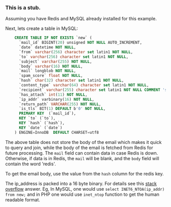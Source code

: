 
### This is a stub.


Assuming you have Redis and MySQL already installed for this example.

Next, lets create a table in MySQL:

```sql
	CREATE TABLE IF NOT EXISTS `new` (
	  `mail_id` BIGINT(20) unsigned NOT NULL AUTO_INCREMENT,
	  `date` datetime NOT NULL,
	  `from` varchar(256) character set latin1 NOT NULL,
	  `to` varchar(256) character set latin1 NOT NULL,
	  `subject` varchar(255) NOT NULL,
	  `body` varchar(16) NOT NULL,
	  `mail` longblob NOT NULL,
	  `spam_score` float NOT NULL,
	  `hash` char(32) character set latin1 NOT NULL,
	  `content_type` varchar(64) character set latin1 NOT NULL,
	  `recipient` varchar(255) character set latin1 NOT NULL COMMENT 'set by the MAIL FROM command. Can be empty to indicate a bounce, i.e <>',
	  `has_attach` int(11) NOT NULL,
	  `ip_addr` varbinary(16) NOT NULL,
	  `return_path` VARCHAR(255) NOT NULL,
	  `is_tls` BIT(1) DEFAULT b'0' NOT NULL,
	  PRIMARY KEY  (`mail_id`),
	  KEY `to` (`to`),
	  KEY `hash` (`hash`),
	  KEY `date` (`date`)
	) ENGINE=InnoDB  DEFAULT CHARSET=utf8
```

The above table does not store the body of the email which makes it quick
to query and join, while the body of the email is fetched from Redis
for future processing. The `mail` field can contain data in case Redis is down.
Otherwise, if data is in Redis, the `mail` will be blank, and
the `body` field will contain the word 'redis'.

To get the email body, use the value from the `hash` column for the redis key.

The ip_address is packed into a 16 byte binary. 
For details see this [stack overflow](http://stackoverflow.com/questions/5133580/which-mysql-datatype-to-use-for-an-ip-address) answer.
Eg, In MySQL, one would use `select INET6_NTOA(ip_addr) from new;` and in PHP one would use `inet_ntop` function to get the human readable format.